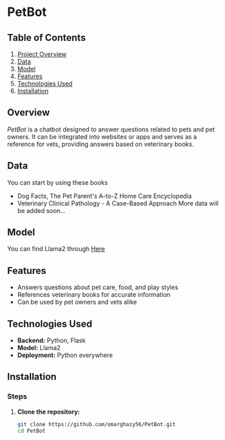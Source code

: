 # PetBot

## Table of Contents
1. [Project Overview](#overview)
2. [Data](#Data)
3. [Model](#Model)
4. [Features](#Features)
5. [Technologies Used](#Technologies-Used)
6. [Installation](#Installation)
   

## Overview
*PetBot* is a chatbot designed to answer questions related to pets and pet owners. It can be integrated into websites or apps and serves as a reference for vets, providing answers based on veterinary books.

## Data
   You can start by using these books
   - Dog Facts, The Pet Parent's A-to-Z Home Care Encyclopedia
   - Veterinary Clinical Pathology - A Case-Based Approach
   More data will be added soon...

## Model
   You can find Llama2 through [Here](https://huggingface.co/TheBloke/Llama-2-7B-Chat-GGML/tree/main)

## Features
- Answers questions about pet care, food, and play styles
- References veterinary books for accurate information
- Can be used by pet owners and vets alike

## Technologies Used
- **Backend:** Python, Flask
- **Model:** Llama2
- **Deployment:** Python everywhere

## Installation

### Steps
1. **Clone the repository:**
   ```bash
   git clone https://github.com/omarghazy56/PetBot.git
   cd PetBot
